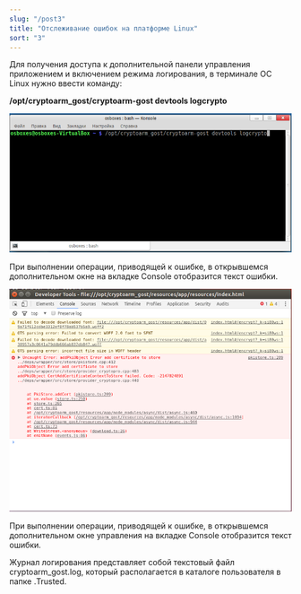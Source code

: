 ```yaml
---
slug: "/post3"
title: "Отслеживание ошибок на платформе Linux"
sort: "3"
---
```


Для получения доступа к дополнительной панели управления приложением и
включением режима логирования, в терминале OC Linux нужно ввести команду:

**/opt/cryptoarm_gost/cryptoarm-gost devtools logcrypto**

![linux_terminal.png](./images/linux_terminal.png "Окно терминала")


При выполнении операции, приводящей к ошибке, в открывшемся дополнительном окне на вкладке Console отобразится текст ошибки.

![linux_console.png](./images/linux_console.png "Окно с вкладкой консоли управления")


При выполнении операции, приводящей к ошибке, в открывшемся дополнительном окне управления на вкладке Console отобразится текст ошибки.

Журнал логирования представляет собой текстовый файл cryptoarm_gost.log, который располагается в каталоге пользователя в папке .Trusted.
